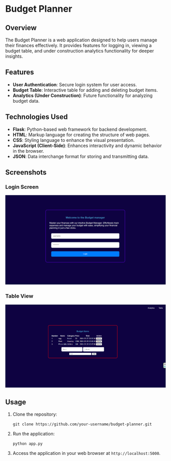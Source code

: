 # Budget Planner

## Overview
The Budget Planner is a web application designed to help users manage their finances effectively. It provides features for logging in, viewing a budget table, and under construction analytics functionality for deeper insights.

## Features
- **User Authentication**: Secure login system for user access.
- **Budget Table**: Interactive table for adding and deleting budget items.
- **Analytics (Under Construction)**: Future functionality for analyzing budget data.

## Technologies Used
- **Flask**: Python-based web framework for backend development.
- **HTML**: Markup language for creating the structure of web pages.
- **CSS**: Styling language to enhance the visual presentation.
- **JavaScript (Client-Side)**: Enhances interactivity and dynamic behavior in the browser.
- **JSON**: Data interchange format for storing and transmitting data.

## Screenshots
### Login Screen
![Login Screen](login_screen.png)

### Table View
![Table View](table_view.png)

## Usage
1. Clone the repository:

   ```
   git clone https://github.com/your-username/budget-planner.git
   ```

2. Run the application:

   ```
   python app.py
   ```

3. Access the application in your web browser at `http://localhost:5000`.
